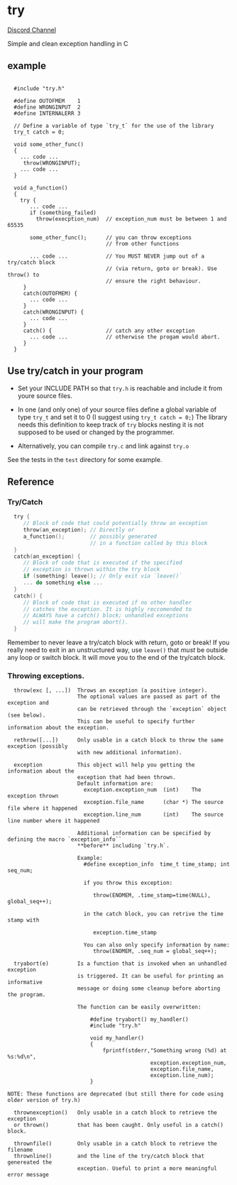 # try 

[Discord Channel](https://discord.gg/QFzP9vaR8j)

Simple and clean exception handling in C

## example

```

  #include "try.h"

  #define OUTOFMEM    1
  #define WRONGINPUT  2
  #define INTERNALERR 3

  // Define a variable of type `try_t` for the use of the library
  try_t catch = 0;

  void some_other_func() 
  {
    ... code ...
     throw(WRONGINPUT);
    ... code ...
  }

  void a_function()
  {
    try {
       ... code ...
       if (something_failed) 
         throw(execption_num)  // exception_num must be between 1 and 65535 
   
       some_other_func();      // you can throw exceptions
                               // from other functions 
   
       ... code ...            // You MUST NEVER jump out of a try/catch block
                               // (via return, goto or break). Use throw() to
                               // ensure the right behaviour.
     }  
     catch(OUTOFMEM) {
       ... code ...
     }
     catch(WRONGINPUT) {
       ... code ...
     }
     catch() {                 // catch any other exception
       ... code ...            // otherwise the progam would abort.
     }
  }

```

## Use try/catch in your program

 - Set your INCLUDE PATH so that `try.h` is reachable and include it
   from youre source files. 

 - In one (and only one) of your source files define a global variable
   of type `try_t` and set it to 0 (I suggest using `try_t catch = 0;`)
   The library needs this definition to keep track of `try` blocks nesting
   it is not supposed to be used or changed by the programmer.

 - Alternatively, you can compile `try.c` and link against `try.o`
  
See the tests in the `test` directory for some example.

## Reference

### Try/Catch

``` C
  try {
     // Block of code that could potentially throw an exception
     throw(an_exception); // Directly or
     a_function();        // possibly generated
                          // in a function called by this block
  }
  catch(an_exception) { 
     // Block of code that is executed if the specified
     // exception is thrown within the try block
     if (something) leave(); // Only exit via `leave()`
     ... do something else ...
  }
  catch() {
     // Block of code that is executed if no other handler
     // catches the exception. It is highly reccomended to 
     // ALWAYS have a catch() block; unhandled exceptions
     // will make the program abort().
  }
```
Remember to never leave a try/catch block with return, goto or break!
If you really need to exit in an unstructured way, use `leave()` that
*must* be outside any loop or switch block.
It will move you to the end of the try/catch block.

### Throwing exceptions.

```
  throw(exc [, ...])  Throws an exception (a positive integer).
                      The optional values are passed as part of the exception and 
                      can be retrieved through the `exception` object (see below).
                      This can be useful to specify further information about the exception.

  rethrow([...])      Only usable in a catch block to throw the same exception (possibly
                      with new additional information).

  exception           This object will help you getting the information about the
                      exception that had been thrown.
                      Default information are:
                        exception.exception_num  (int)    The exception thrown 
                        exception.file_name      (char *) The source file where it happened
                        exception.line_num       (int)    The source line number where it happened

                      Additional information can be specified by defining the macro `exception_info``
                      **before** including `try.h`.

                      Example:
                        #define exception_info  time_t time_stamp; int seq_num;
                                                 
                        if you throw this exception:

                           throw(ENOMEM, .time_stamp=time(NULL), global_seq++);

                        in the catch block, you can retrive the time stamp with 
                        
                           exception.time_stamp

                        You can also only specify information by name:
                           throw(ENOMEM, .seq_num = global_seq++);

  tryabort(e)         Is a function that is invoked when an unhandled exception
                      is triggered. It can be useful for printing an informative
                      message or doing some cleanup before aborting the program.

                      The function can be easily overwritten:
 
                          #define tryabort() my_handler()
                          #include "try.h"
 
                          void my_handler()
                          {
                              fprintf(stderr,"Something wrong (%d) at %s:%d\n",
                                             exception.exception_num,
                                             exception.file_name,
                                             exception.line_num);
                          }

NOTE: These functions are deprecated (but still there for code using older version of try.h)

  thrownexception()   Only usable in a catch block to retrieve the exception
  or thrown()         that has been caught. Only useful in a catch() block.

  thrownfile()        Only usable in a catch block to retrieve the filename
  thrownline()        and the line of the try/catch block that genereated the
                      exception. Useful to print a more meaningful error message

```


